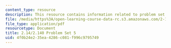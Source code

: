 ```yaml
---
content_type: resource
description: This resource contains information related to problem set 5.
file: /media/https%3A/open-learning-course-data-rc.s3.amazonaws.com/2-14-analysis-and-design-of-feedback-control-systems-spring-2014/4f0b24e235ea4286c081f996c9795749_MIT2_14S14_Problem_Set_5.pdf
file_type: application/pdf
resourcetype: Document
title: 2.14/2.140 Problem Set 5
uid: 4f0b24e2-35ea-4286-c081-f996c9795749
---
```

